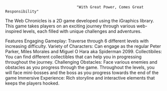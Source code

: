                                     "With Great Power, Comes Great Responsibility"
The Web Chronicles is a 2D game developed using the iGraphics library. This game takes players on an exciting journey through various web-inspired levels, each filled with unique challenges and adventures.

Features
Engaging Gameplay: Traverse through 6 different levels with increasing difficulty.
Variety of Characters: Can engage as the regular Peter Parker, Miles Morales and Miguel O Hara aka Spiderman 2099.
Collectibiles: You can find different collectibles that can help you in progressing throughout the journey.
Challenging Obstacles: Face various enemies and obstacles as you progress through the game. Throughout the levels, you will face mini-bosses and the boss as you progress towards the end of the game
Immersive Experience: Rich storyline and interactive elements that keeps the players hooked.
